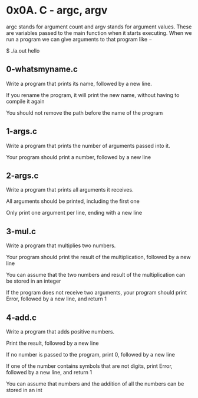 # 0x0A. C - argc, argv
argc stands for argument count and argv stands for argument values. These are variables passed to the main function when it starts executing. When we run a program we can give arguments to that program like −



$ ./a.out hello
## 0-whatsmyname.c
Write a program that prints its name, followed by a new line.



If you rename the program, it will print the new name, without having to compile it again

You should not remove the path before the name of the program
##  1-args.c
Write a program that prints the number of arguments passed into it.



Your program should print a number, followed by a new line
## 2-args.c
Write a program that prints all arguments it receives.



All arguments should be printed, including the first one

Only print one argument per line, ending with a new line
## 3-mul.c
Write a program that multiplies two numbers.



Your program should print the result of the multiplication, followed by a new line

You can assume that the two numbers and result of the multiplication can be stored in an integer

If the program does not receive two arguments, your program should print Error, followed by a new line, and return 1
##  4-add.c
Write a program that adds positive numbers.



Print the result, followed by a new line

If no number is passed to the program, print 0, followed by a new line

If one of the number contains symbols that are not digits, print Error, followed by a new line, and return 1

You can assume that numbers and the addition of all the numbers can be stored in an int
#
